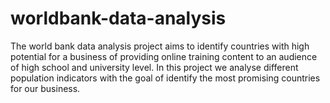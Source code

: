 # worldbank-data-analysis
The world bank data analysis project aims to identify countries with high potential for a business of providing online training content to an audience of high school and university level. In this project we analyse different population indicators with the goal of identify the most promising countries for our business.
